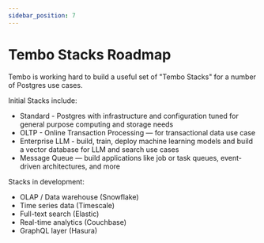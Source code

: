 ```yaml
---
sidebar_position: 7
---
```


# Tembo Stacks Roadmap

Tembo is working hard to build a useful set of "Tembo Stacks" for a number of Postgres use cases.

Initial Stacks include:

- Standard - Postgres with infrastructure and configuration tuned for general purpose computing and storage needs
- OLTP - Online Transaction Processing — for transactional data use case
- Enterprise LLM - build, train, deploy machine learning models and build a vector database for LLM and search use cases
- Message Queue — build applications like job or task queues, event-driven architectures, and more

Stacks in development:

- OLAP / Data warehouse (Snowflake)
- Time series data (Timescale)
- Full-text search (Elastic)
- Real-time analytics (Couchbase)
- GraphQL layer (Hasura)
